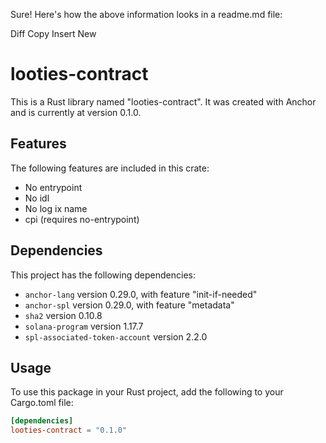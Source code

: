 Sure! Here's how the above information looks in a readme.md file:

Diff
Copy
Insert
New
# looties-contract

This is a Rust library named "looties-contract". It was created with Anchor and is currently at version 0.1.0.

## Features
The following features are included in this crate:
* No entrypoint
* No idl
* No log ix name
* cpi (requires no-entrypoint)

## Dependencies
This project has the following dependencies:
* `anchor-lang` version 0.29.0, with feature "init-if-needed"
* `anchor-spl` version 0.29.0, with feature "metadata"
* `sha2` version 0.10.8
* `solana-program` version 1.17.7
* `spl-associated-token-account` version 2.2.0

## Usage
To use this package in your Rust project, add the following to your Cargo.toml file:

```toml
[dependencies]
looties-contract = "0.1.0"